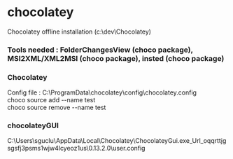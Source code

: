 # chocolatey
Chocolatey offline installation (c:\dev\Chocolatey)

### Tools needed : FolderChangesView (choco package), MSI2XML/XML2MSI (choco package), insted (choco package)

### Chocolatey
Config file : C:\ProgramData\chocolatey\config\chocolatey.config  
  <sources>
    <source id="test" value="" disabled="false" priority="0" />
  </sources>
choco source add --name test  
choco source remove --name test  

### chocolateyGUI 
C:\Users\sguclu\AppData\Local\Chocolatey\ChocolateyGui.exe_Url_oqqrttjgsgsfj3psms1wjw4lcyeoz1us\0.13.2.0\user.config

